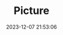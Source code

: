 ---
weight: 1
images:
- /images/edited/104.jpeg
title: Picture
date: 2023-12-07 21:53:06
tags:
- luminar
- work
---